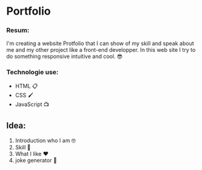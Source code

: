 # Portfolio

### Resum:
I'm creating a website Protfolio that I can show of my skill and speak about me and my other project like a front-end developper. In this web site I try to do something responsive intuitive and cool. 😎

### Technologie use:
- HTML 📋
- CSS 🖌️
- JavaScript 📺

## Idea:
1. Introduction who I am 🤓
2. Skill 💪
3. What I like ♥️
4. joke generator 🤡
